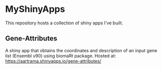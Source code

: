 # MyShinyApps
This repository hosts a collection of shiny apps I've built.

## Gene-Attributes
A shiny app that obtains the coordinates and description of an input gene list (Ensembl v90) using biomaRt package. Hosted at:
https://aartrama.shinyapps.io/gene-attributes/
 
